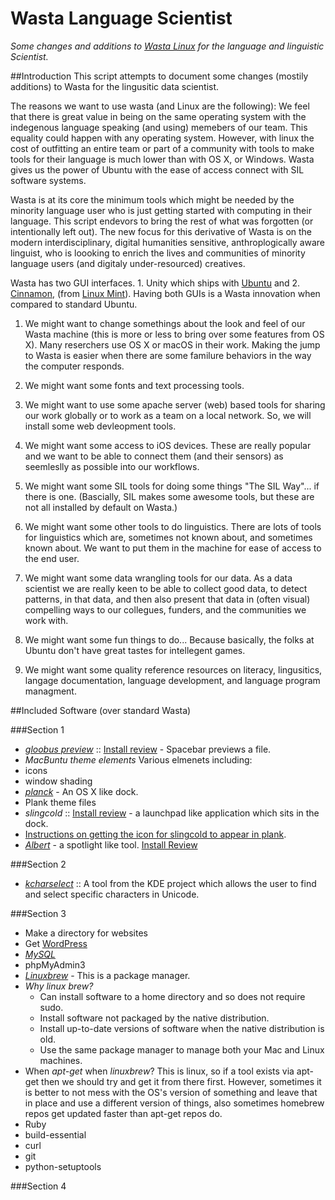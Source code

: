 # Wasta Language Scientist
_Some changes and additions to [Wasta Linux](https://github.com/wasta-linux) for the language and linguistic Scientist._

##Introduction
This script attempts to document some changes (mostily additions) to Wasta for the lingusitic data scientist.

The reasons we want to use wasta (and Linux are the following): We feel that there is great value in being on the same operating system with the indegenous language speaking (and using) memebers of our team. This equality could happen with any operating system. However, with linux the cost of outfitting an entire team or part of a community with tools to make tools for their language is much lower than with OS X, or Windows. Wasta gives us the power of Ubuntu with the ease of access connect with SIL software systems.

Wasta is at its core the minimum tools which might be needed by the minority language user who is just getting started with computing in their language. This script endevors to bring the rest of what was forgotten (or intentionally left out). The new focus for this derivative of Wasta is on the modern interdisciplinary, digital humanities sensitive, anthroplogically aware linguist, who is loooking to enrich the lives and communities of minority language users (and digitaly under-resourced) creatives.

Wasta has two GUI interfaces. 1. Unity which ships with [Ubuntu](https://www.ubuntu.com/download/desktop) and 2. [Cinnamon](http://cinnamon.linuxmint.com/), (from [Linux Mint](https://www.linuxmint.com/)). Having both GUIs is a Wasta innovation when compared to standard Ubuntu.

1. We might want to change somethings about the look and feel of our Wasta machine (this is more or less to bring over some features from OS X). Many reserchers use OS X or macOS in their work. Making the jump to Wasta is easier when there are some familure behaviors in the way the computer responds.

2. We might want some fonts and text processing tools.

3. We might want to use some apache server (web) based tools for sharing our work globally or to work as a team on a local network. So, we will install some web devleopment tools.

4. We might want some access to iOS devices. These are really popular and we want to be able to connect them (and their sensors) as seemleslly as possible into our workflows.

5. We might want some SIL tools for doing some things "The SIL Way"... if there is one. (Bascially, SIL makes some awesome tools, but these are not all installed by default on Wasta.)

6. We might want some other tools to do linguistics. There are lots of tools for linguistics which are, sometimes not known about, and sometimes known about. We want to put them in the machine for ease of access to the end user.

7. We might want some data wrangling tools for our data. As a data scientist we are really keen to be able to collect good data, to detect patterns, in that data, and then also present that data in (often visual) compelling ways to our collegues, funders, and the communities we work with.

8. We might want some fun things to do... Because basically, the folks at Ubuntu don't have great tastes for intellegent games.

9. We might want some quality reference resources on literacy, lingusitics, langage documentation, language development, and language program managment.

##Included Software (over standard Wasta)

###Section 1

* _[gloobus preview](https://launchpad.net/gloobus-preview)_ :: [Install review](http://www.webupd8.org/2015/01/quick-file-previewer-gloobus-preview.html) - Spacebar previews a file.
* _MacBuntu theme elements_ Various elmenets including:
 * icons
 * window shading
* _[planck](https://launchpad.net/plank)_ - An OS X like dock. 
 * Plank theme files
* _slingcold_ :: [Install review](http://www.noobslab.com/2015/03/slingscold-launcher-fixed-for-all.html) - a launchpad like application which sits in the dock.
 * [Instructions on getting the icon for slingcold to appear in plank](http://askubuntu.com/questions/810307/how-do-i-put-slingscold-icon-on-plank).
* _[Albert](https://albertlauncher.github.io/)_  - a spotlight like tool. [Install Review]()
 
###Section 2
 
 * _[kcharselect](https://utils.kde.org/projects/kcharselect/)_ :: A tool from the KDE project which allows the user to find and select specific characters in Unicode.
 
###Section 3

* Make a directory for websites
* Get [WordPress](https://www.wordpress.org/)
* _[MySQL](https://dev.mysql.com/downloads/)_
* phpMyAdmin3
* _[Linuxbrew](http://linuxbrew.sh/)_ - This is a package manager.
 * _Why linux brew?_
      *  Can install software to a home directory and so does not require sudo.
      *  Install software not packaged by the native distribution.
      *  Install up-to-date versions of software when the native distribution is old.
      *  Use the same package manager to manage both your Mac and Linux machines.
 * When _apt-get_ when _linuxbrew_? This is linux, so if a tool exists via apt-get then we should try and get it from there first. However, sometimes it is better to not mess with the OS's version of something and leave that in place and use a different version of things, also sometimes homebrew repos get updated faster than apt-get repos do.
* Ruby
* build-essential 
* curl
* git 
* python-setuptools


###Section 4
